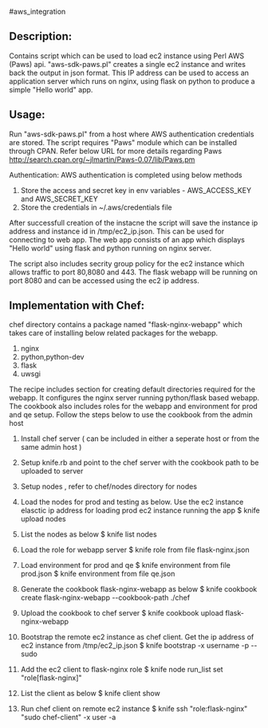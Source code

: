 #aws_integration

Description:
------------
Contains script which can be used to load ec2 instance using Perl AWS (Paws) api. 
"aws-sdk-paws.pl" creates a single ec2 instance and writes back the output in json format. This IP address can be used to access an application server which runs on nginx, using flask on python to produce a simple "Hello world" app.

Usage:
------
Run "aws-sdk-paws.pl" from a host where AWS authentication credentials are stored. The script requires "Paws" module which can be installed through CPAN. Refer below URL for more details regarding Paws
http://search.cpan.org/~jlmartin/Paws-0.07/lib/Paws.pm

 Authentication:
 AWS authentication is completed using below methods
 1. Store the access and secret key in env variables - AWS_ACCESS_KEY and AWS_SECRET_KEY
 2. Store the credentials in ~/.aws/credentials file

After successfull creation of the instacne the script will save the instance ip address and instance id in /tmp/ec2_ip.json. This can be used for connecting to web app. The web app consists of an app which displays "Hello world" using flask and python running on nginx server.

The script also includes secrity group policy for the ec2 instance which allows traffic to port 80,8080 and 443. The flask webapp will be running on port 8080 and can be accessed using the ec2 ip address.


Implementation with Chef:
-------------------------
chef directory contains a package named "flask-nginx-webapp" which takes care of installing below related packages for the webapp. 
1. nginx
2. python,python-dev
3. flask
4. uwsgi

The recipe includes section for creating default directories required for the webapp. It configures the nginx server running python/flask based webapp. 
The cookbook also includes roles for the webapp and environment for prod and qe setup. Follow the steps below to use the cookbook from the admin host

1. Install chef server ( can be included in either a seperate host or from the same admin host )
2. Setup knife.rb and point to the chef server with the cookbook path to be uploaded to server
3. Setup nodes , refer to chef/nodes directory for nodes
4. Load the nodes for prod and testing as below. Use the ec2 instance elasctic ip address for loading prod ec2 instance running the app
$ knife upload nodes
5. List the nodes as below
$ knife list nodes
6. Load the role for webapp server 
$ knife role from file flask-nginx.json
7. Load environment for prod and qe
$ knife environment from file prod.json
$ knife environment from file qe.json  
8. Generate the cookbook flask-nginx-webapp as below
$ knife cookbook create flask-nginx-webapp --cookbook-path ./chef
9. Upload the cookbook to chef server
$ knife cookbook upload flask-nginx-webapp

10. Bootstrap the remote ec2 instance as chef client. Get the ip address of ec2 instance from /tmp/ec2_ip.json
$ knife bootstrap <ec2-ipaddress> -x username -p --sudo
11. Add the ec2 client to flask-nginx role
$ knife node run_list set <ec2-ipaddress> "role[flask-nginx]"
12. List the client as below 
$ knife client show <ec2-ipaddress>
13. Run chef client on remote ec2 instance
$ knife ssh "role:flask-nginx" "sudo chef-client" -x user -a <ec2-ipaddress>





 

